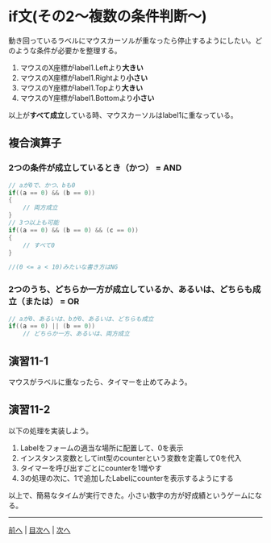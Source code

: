 # if文(その2～複数の条件判断～)
動き回っているラベルにマウスカーソルが重なったら停止するようにしたい。どのような条件が必要かを整理する。

1. マウスのX座標がlabel1.Leftより**大きい**
2. マウスのX座標がlabel1.Rightより**小さい**
3. マウスのY座標がlabel1.Topより**大きい**
4. マウスのY座標がlabel1.Bottomより**小さい**

以上が**すべて成立**している時、マウスカーソルはlabel1に重なっている。

## 複合演算子

### 2つの条件が成立しているとき（かつ） = AND

```cs
// aが0で、かつ、bも0
if((a == 0) && (b == 0))
{
	// 両方成立
}
// 3つ以上も可能
if((a == 0) && (b == 0) && (c == 0))
{
	// すべて0
}

//(0 <= a < 10)みたいな書き方はNG
```


### 2つのうち、どちらか一方が成立しているか、あるいは、どちらも成立（または） = OR

```cs
// aが0、あるいは、bが0、あるいは、どちらも成立
if((a == 0) || (b == 0))
	// どちらか一方、あるいは、両方成立

```

## 演習11-1
マウスがラベルに重なったら、タイマーを止めてみよう。

## 演習11-2
以下の処理を実装しよう。

1.	Labelをフォームの適当な場所に配置して、0を表示
2.	インスタンス変数としてint型のcounterという変数を定義して0を代入
3.	タイマーを呼び出すごとにcounterを1増やす
4.	3の処理の次に、1で追加したLabelにcounterを表示するようにする

以上で、簡易なタイムが実行できた。小さい数字の方が好成績というゲームになる。

---

[前へ](10.md) | [目次へ](README.md#%E7%9B%AE%E6%AC%A1) | [次へ](12.md)

